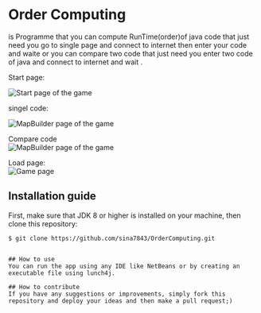 # Order Computing 
is Programme that you can compute RunTime(order)of java code that just need you go to single page and connect to internet then enter your code and waite or you can compare two code that just need you enter two code of java and connect to internet and wait .

Start page:

<img alt='Start page of the game' style='display:block; margin:auto;' src='http://uupload.ir/files/m7a_capture.png' />

singel code:

<img alt='MapBuilder page of the game' style='display:block; margin:auto;' src='http://uupload.ir/files/60fa_2.png' />

Compare code
<img alt='MapBuilder page of the game' style='display:block; margin:auto;' src='http://uupload.ir/files/9f4x_3.png' />

Load page:
<img alt='Game page' style='display:block; margin:auto;' src='http://uupload.ir/files/u58_4.png' />

## Installation guide
First, make sure that JDK 8 or higher is installed on your machine, then clone this repository:
```
$ git clone https://github.com/sina7843/OrderComputing.git


## How to use
You can run the app using any IDE like NetBeans or by creating an executable file using lunch4j.

## How to contribute
If you have any suggestions or improvements, simply fork this repository and deploy your ideas and then make a pull request;)
